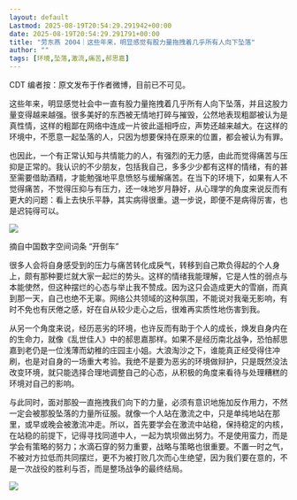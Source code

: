```yaml
---
layout: default
Lastmod: 2025-08-19T20:54:29.291942+00:00
date: 2025-08-19T20:54:29.291791+00:00
title: "劳东燕 2004｜这些年来，明显感觉有股力量拖拽着几乎所有人向下坠落"
author: ""
tags: [环境,坠落,激流,痛苦,郝思嘉]
---
```


CDT 编者按：原文发布于作者微博，目前已不可见。

这些年来，明显感觉社会中一直有股力量拖拽着几乎所有人向下坠落，并且这股力量变得越来越强。很多美好的东西被无情地打碎与摧毁，公然地表现粗鄙被认为是真性情，这样的粗鄙在网络中连成一片彼此遥相呼应，声势还越来越大。在这样的环境中，不愿意一起坠落的人，只因为想要保持在原来的位置，都会被认为有罪。

也因此，一个有正常认知与共情能力的人，有强烈的无力感，由此而觉得痛苦与压抑是正常的。我认识的不少朋友，包括我自己，多多少少都有这样的情绪，有的甚至需要借助酒精，才能勉强地平息愤怒与缓解痛苦。在当下的环境下，如果有人不觉得痛苦，不觉得压抑与有压力，还一味地岁月静好，从心理学的角度来说反而有更大的问题：看上去快乐平静，其实病得很重。退一步说，即便不是病得厉害，也是迟钝得可以。

![](https://images.weserv.nl/?url=https%3A//chinadigitaltimes.net/chinese/files/2025/08/image-1755597070129.png)

摘自中国数字空间词条 “开倒车”

很多人会将自身感受到的压力与痛苦转化成戾气，转移到自己欺负得起的个人身上，颇有那种要烂就大家一起烂的势头。这样的情绪我能理解，它是人性的弱点与本能使然，但这种摆烂的心态与举止我不赞成。因为这只会造成更大的雪崩，而真到那一天，自己也绝不无辜。网络公共领域的这种氛围，不能说对我毫无影响，有时不免也有厌倦之感，好在自从较少走心之后，很难再实质性地伤害到我。

从另一个角度来说，经历恶劣的环境，也许反而有助于个人的成长，焕发自身内在的生命力，就像《乱世佳人》中的郝思嘉那样。如果不是经历南北战争，恐怕郝思嘉到老仍是一位浅薄而幼稚的庄园主小姐。大浪淘沙之下，谁能真正经受得住冲刷，也是对自身的一场重大考验。我绝不是要为恶劣的环境做辩护，只是既然没法改变环境，就只能选择合理地调整自己的心态，从积极的角度来看待与处理糟糕的环境对自己的影响。

与此同时，面对那股一直拖拽我们向下的力量，必须有意识地施加反作用力，不然一定会被那股坠落的力量所征服。就像一个人站在激流之中，只是单纯地站在那里，或早或晚会被激流冲走。所以，首先要学会在激流中站稳，保持稳定的内核，在站稳的前提下，记得寻找同道中人，一起为筑坝做出努力。不是使用蛮力，而是学会有策略的努力；水滴石穿的努力重要，战略与策略也很重要。不置一时之气，不被对方拉低而共同摆烂，更不为被打败几次而心生绝望，因为我们要在意的，不是一次战役的胜利与否，而是整场战争的最终结局。

![](https://images.weserv.nl/?url=https%3A//chinadigitaltimes.net/chinese/files/2025/08/image-1755596905019.png)

